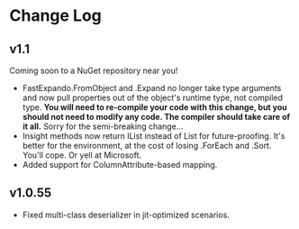 # Change Log #

## v1.1 ##
Coming soon to a NuGet repository near you!

* FastExpando.FromObject and .Expand no longer take type arguments and now pull properties out of the object's runtime type, not compiled type. **You will need to re-compile your code with this change, but you should not need to modify any code. The compiler should take care of it all.** Sorry for the semi-breaking change...
* Insight methods now return IList<T> instead of List<T> for future-proofing. It's better for the environment, at the cost of losing .ForEach and .Sort. You'll cope. Or yell at Microsoft.
* Added support for ColumnAttribute-based mapping.

## v1.0.55 ##
* Fixed multi-class deserializer in jit-optimized scenarios.